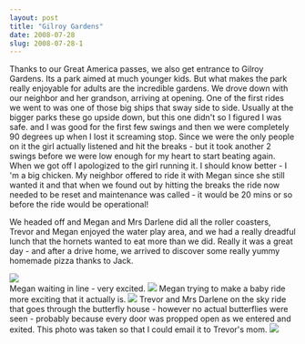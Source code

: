 ```yaml
---
layout: post
title: "Gilroy Gardens"
date: 2008-07-28
slug: 2008-07-28-1
---
```


Thanks to our Great America passes, we also get entrance to Gilroy Gardens.  Its a park aimed at much younger kids.  But what makes the park really enjoyable for adults are the incredible gardens.  We drove down with our neighbor and her grandson, arriving at opening.  One of the first rides we went to was one of those big ships that sway side to side.  Usually at the bigger parks these go upside down, but this one didn&apos;t so I figured I was safe.  and I was good for the first few swings and then we were completely 90 degrees up when I lost it screaming stop.  Since we were the only people on it the girl actually listened and hit the breaks - but it took another 2 swings before we were low enough for my heart to start beating again.  When we got off I apologized to the girl running it.  I should know better - I &apos;m a big chicken.  My neighbor offered to ride it with Megan since she still wanted it and that when we found out by hitting the breaks the ride now needed to be reset and maintenance was called - it would be 20 mins or so before the ride would be operational!   

We headed off and Megan and Mrs Darlene did all the roller coasters, Trevor and Megan enjoyed the water play area, and we had a really dreadful lunch that the hornets wanted to eat more than we did.   Really it was a great day  - and after a drive home, we arrived to discover some really yummy homemade pizza thanks to Jack.

 ![](/visible-light/images/assets/anticipation.jpg)  
Megan waiting in line - very excited.
 ![](/visible-light/images/assets/babyride.jpg) 
Megan trying to make a baby ride more exciting that it actually is.
 ![](/visible-light/images/assets/Trevorandgrandma.jpg) 
Trevor and Mrs Darlene on the sky ride that goes through the butterfly house - however no actual butterflies were seen - probably because every door was propped open as we entered and exited.  This photo was taken so that I could email it to Trevor&apos;s mom.
 ![](/visible-light/images/assets/Icecream.jpg) 
